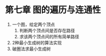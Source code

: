 # 第七章 图的遍历与连通性

1. 一个图，给定两个顶点
   1. 判断两个顶点间是否存在路径
   2. 求该两个顶点间的所有简单路径
2. 2种最小生成树的算法实现
3. 破圈法求最小生成树
